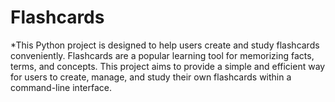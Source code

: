 # Flashcards

*This Python project is designed to help users create and study flashcards conveniently. Flashcards are a popular learning tool for memorizing facts, terms, and concepts. This project aims to provide a simple and efficient way for users to create, manage, and study their own flashcards within a command-line interface.
